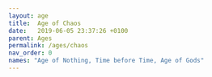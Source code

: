 ```yaml
---
layout: age
title:  Age of Chaos
date:   2019-06-05 23:37:26 +0100
parent: Ages
permalink: /ages/chaos
nav_order: 0
names: "Age of Nothing, Time before Time, Age of Gods"
---
```

